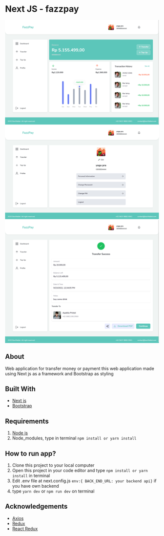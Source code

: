 # Next JS - fazzpay
<!-- <p align="center">
  <img src="./screenshoot/home.png" height="230" />
  <img src="./screenshoot/login.png" height="230" /> 
  <img src="./screenshoot/profile.png" height="230" />
</p>
<p align="center">
  <img src="./screenshoot/myorder.png" height="230" /> 
  <img src="./screenshoot/my-product.png" height="230" />
  <img src="./screenshoot/shop.png" height="230" /> 
</p> -->
![Home page](/screenshoot/dashboard.png)
![dashboard](/screenshoot/profile.png)
![profile page](/screenshoot/transfer-success.png)

## About
Web application for transfer money or payment
this web application made using Next js as a framework and Bootstrap as styling
## Built With
- [Next js](https://nextjs.org/)
- [Bootstrap](hhttps://getbootstrap.com/)

## Requirements
1. [Node js](https://nodejs.org)
2. Node_modules, type in terminal `npm install or yarn install`

## How to run app?
1. Clone this project to your local computer
2. Open this project in your code editor and type `npm install or yarn install` in terminal
3. Edit .env file at next.config.js `env:{ BACK_END_URL: your backend api}` if you have own backend
4. type `yarn dev` or `npm run dev` on terminal

## Acknowledgements
- [Axios](https://axios-http.com/)
- [Redux](https://redux.js.org/)
- [React Redux](https://react-redux.js.org/)